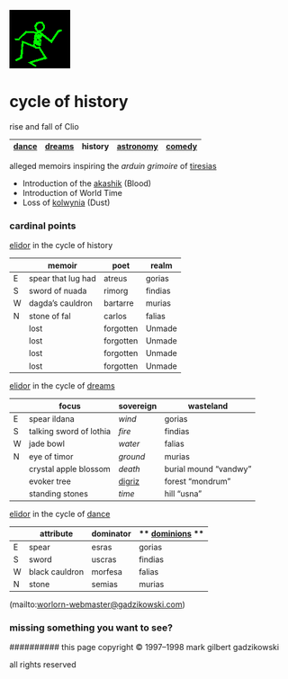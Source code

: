 ![dancer](assets/dancer.gif)

# cycle of history



rise and fall of Clio

|  [dance](dance.md)  |  [dreams](dreams.md)  | **history** |  [astronomy](astronomy.md)  |  [comedy](comedy.md)  | 
| ------------------- | --------------------- | ----------- | --------------------------- | --------------------- | 

 





 alleged memoirs inspiring the *arduin grimoire* of  [tiresias](tiresias.md)  

* Introduction of the  [akashik](akashik.md)  (Blood)
* Introduction of World Time
* Loss of  [kolwynia](kolwynia.md)  (Dust)







 
### **cardinal points**



  [elidor](elidor.md)  in the cycle of history 





 

|   | **memoir**         | **poet**  | **realm** | 
| - | ------------------ | --------- | --------- | 
| E | spear that lug had | atreus    | gorias    | 
| S | sword of nuada     | rimorg    | findias   | 
| W | dagda’s cauldron   | bartarre  | murias    | 
| N | stone of fal       | carlos    | falias    | 
|   | lost               | forgotten | Unmade    | 
|   | lost               | forgotten | Unmade    | 
|   | lost               | forgotten | Unmade    | 
|   | lost               | forgotten | Unmade    | 

 





  [elidor](elidor.md)  in the cycle of  [dreams](dreams.md)  





 

|   | **focus**               | **sovereign**         | **wasteland**         | 
| - | ----------------------- | --------------------- | --------------------- | 
| E | spear ildana            | *wind*                | gorias                | 
| S | talking sword of lothia | *fire*                | findias               | 
| W | jade bowl               | *water*               | falias                | 
| N | eye of timor            | *ground*              | murias                | 
|   | crystal apple blossom   | *death*               | burial mound “vandwy” | 
|   | evoker tree             |  [digriz](digriz.md)  | forest “mondrum”      | 
|   | standing stones         | *time*                | hill “usna”           | 

 





  [elidor](elidor.md)  in the cycle of  [dance](dance.md)  





 

|   | **attribute**  | **dominator** | ** [dominions](dominions.md) ** | 
| - | -------------- | ------------- | ------------------------------- | 
| E | spear          | esras         | gorias                          | 
| S | sword          | uscras        | findias                         | 
| W | black cauldron | morfesa       | falias                          | 
| N | stone          | semias        | murias                          | 

 

 (mailto:worlorn-webmaster@gadzikowski.com) 


### missing something you want to see?








########## this page copyright © 1997–1998 mark gilbert gadzikowski

all rights reserved